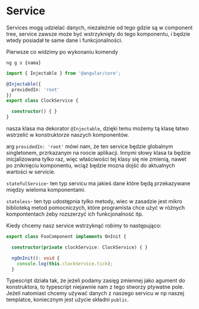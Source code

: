 # Service

Services mogą udzielać danych, niezależnie od tego gdzie są w component tree, service zawsze może być wstrzyknięty do tego komponentu, i będzie wtedy posiadał te same dane i funkcjonalności.

Pierwsze co widzimy po wykonaniu komendy

```
ng g s {nama}
```

```typescript
import { Injectable } from '@angular/core';

@Injectable({
  providedIn: 'root'
})
export class ClockService {

  constructor() { }
}
```

nasza klasa ma dekorator `@Injectable`, dzięki temu możemy tą klasę łatwo wstrzelić w konstruktorze naszych komponentów. 

arg `providedIn: 'root'` mówi nam, że ten service będzie globalnym singletonem, przrkazanym na roocie aplikacji. Innymi słowy klasa ta będzie inicjalizowana tylko raz, więc właściwości tej klasy się nie zmienią, nawet po zniknięciu komponentu, wciąż będzie mozna dojść do aktualnych wartości w servicie. 

`statefulService`- ten typ servicu ma jakieś dane które będą przekazywane między wieloma komponentami. 

`stateless`- ten typ udostępnia tylko metody, wiec w zasadzie jest mikro biblioteką metod pomocniczych, które programista chce użyć w różnych kompontentach żeby rozszerzyć ich funkcjonalność itp. 

Kiedy chcemy nasz service wstrzyknąć robimy to następująco:

```typescript
export class FooComponent implements OnInit {

  constructor(private clockService: ClockService) { }

  ngOnInit(): void {
    console.log(this.clockService.tick);
  }
```

Typescript działa tak, że jeżeli podamy zasięg zmiennej jako agument do konstruktora, to typescript niejawnie nam z tego stworzy ptywatne pole. Jeżeli natomiast chcemy używać danych z naszego servicu w np naszej templatce, koniecznym jest użycie składni `public`.